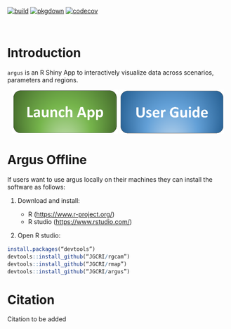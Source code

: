 <!-- badges: start -->
[![build](https://github.com/JGCRI/argus/actions/workflows/build.yml/badge.svg)](https://github.com/JGCRI/argus/actions/workflows/build.yml)
[![pkgdown](https://github.com/JGCRI/argus/actions/workflows/pkgdown.yaml/badge.svg)](https://github.com/JGCRI/argus/actions/workflows/pkgdown.yaml)
[![codecov](https://codecov.io/gh/JGCRI/argus/branch/dev/graph/badge.svg?token=NDE0ZK7OHN)](https://codecov.io/gh/JGCRI/argus)
<!-- badges: end -->

<br>
  
<!-- ------------------------>
<!-- ------------------------>
# <a name="Introduction"></a>Introduction
<!-- ------------------------>
<!-- ------------------------>

`argus` is an R Shiny App to interactively visualize data across scenarios, parameters and regions.

<p align="center">
<a href="https://jgcri.shinyapps.io/argus/" target="_blank"><img src="https://github.com/JGCRI/argus/blob/dev/vignettes/vignetteFigs/launch_button.PNG?raw=true" alt="Launch App" height="100"></a>
<a href="https://jgcri.github.io/argus/articles/vignette_argus.html" target="_blank"><img src="https://github.com/JGCRI/argus/blob/dev/vignettes/vignetteFigs/user_guide_button.PNG?raw=true" alt="User guide" height="100"></a>
</p>


<!-- ------------------------>
<!-- ------------------------>
# <a name="Argus Offline"></a>Argus Offline
<!-- ------------------------>
<!-- ------------------------>

If users want to use argus locally on their machines they can install the software as follows:

1. Download and install:
    - R (https://www.r-project.org/)
    - R studio (https://www.rstudio.com/)  
    
2. Open R studio:

```r
install.packages(“devtools”)
devtools::install_github(“JGCRI/rgcam”)
devtools::install_github(“JGCRI/rmap”)
devtools::install_github(“JGCRI/argus”)
```

<!-- ------------------------>
<!-- ------------------------>
# <a name="Citation"></a>Citation
<!-- ------------------------>
<!-- ------------------------>

Citation to be added

  
